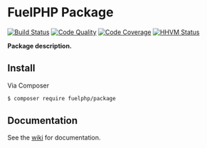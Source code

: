 # FuelPHP Package

[![Build Status](https://travis-ci.org/fuelphp/package.png?branch=master)](https://travis-ci.org/fuelphp/package)
[![Code Quality](https://scrutinizer-ci.com/g/fuelphp/package/badges/quality-score.png)](https://scrutinizer-ci.com/g/fuelphp/package/)
[![Code Coverage](https://scrutinizer-ci.com/g/fuelphp/package/badges/coverage.png)](https://scrutinizer-ci.com/g/fuelphp/package/)
[![HHVM Status](http://hhvm.h4cc.de/badge/fuelphp/package.svg)](http://hhvm.h4cc.de/package/fuelphp/package)

**Package description.**


## Install

Via Composer

``` bash
$ composer require fuelphp/package
```

## Documentation

See the [wiki]() for documentation.
